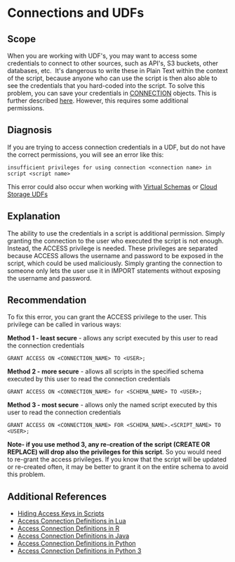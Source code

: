 # Connections and UDFs 
## Scope

When you are working with UDF's, you may want to access some credentials to connect to other sources, such as API's, S3 buckets, other databases, etc.  It's dangerous to write these in Plain Text within the context of the script, because anyone who can use the script is then also able to see the credentials that you hard-coded into the script. To solve this problem, you can save your credentials in [CONNECTION](https://docs.exasol.com/sql/create_connection.htm) objects. This is further described [here](https://docs.exasol.com/database_concepts/udf_scripts/hide_access_keys_passwords.htm). However, this requires some additional permissions. 

## Diagnosis

If you are trying to access connection credentials in a UDF, but do not have the correct permissions, you will see an error like this:


```markup
insufficient privileges for using connection <connection name> in script <script name>
```
This error could also occur when working with [Virtual Schemas](https://docs.exasol.com/database_concepts/virtual_schemas.htm) or [Cloud Storage UDFs](https://github.com/exasol/cloud-storage-extension)

## Explanation

The ability to use the credentials in a script is additional permission. Simply granting the connection to the user who executed the script is not enough. Instead, the ACCESS privilege is needed. These privileges are separated because ACCESS allows the username and password to be exposed in the script, which could be used maliciously. Simply granting the connection to someone only lets the user use it in IMPORT statements without exposing the username and password. 

## Recommendation

To fix this error, you can grant the ACCESS privilege to the user. This privilege can be called in various ways:

**Method 1 - least secure** - allows any script executed by this user to read the connection credentials


```markup
GRANT ACCESS ON <CONNECTION_NAME> TO <USER>;
```
**Method 2 - more secure** - allows all scripts in the specified schema executed by this user to read the connection credentials


```markup
GRANT ACCESS ON <CONNECTION_NAME> for <SCHEMA_NAME> TO <USER>;
```
**Method 3 - most secure** - allows only the named script executed by this user to read the connection credentials


```markup
GRANT ACCESS ON <CONNECTION_NAME> FOR <SCHEMA_NAME>.<SCRIPT_NAME> TO <USER>;
```
**Note- if you use method 3, any re-creation of the script (CREATE OR REPLACE) will drop also the privileges for this script**. So you would need to re-grant the access privileges. If you know that the script will be updated or re-created often, it may be better to grant it on the entire schema to avoid this problem.

## Additional References

* [Hiding Access Keys in Scripts](https://docs.exasol.com/database_concepts/udf_scripts/hide_access_keys_passwords.htm)
* [Access Connection Definitions in Lua](https://docs.exasol.com/database_concepts/udf_scripts/lua.htm#AccessingConnectionDefinitions)
* [Access Connection Definitions in R](https://docs.exasol.com/database_concepts/udf_scripts/r.htm#AccessingConnectionDefinitions)
* [Access Connection Definitions in Java](https://docs.exasol.com/database_concepts/udf_scripts/java.htm#AccessingConnectionDefinitions)
* [Access Connection Definitions in Python](https://docs.exasol.com/database_concepts/udf_scripts/python.htm#AccessingConnectionDefinitions)
* [Access Connection Definitions in Python 3](https://docs.exasol.com/database_concepts/udf_scripts/python3.htm#AccessingConnectionDefinitions)
